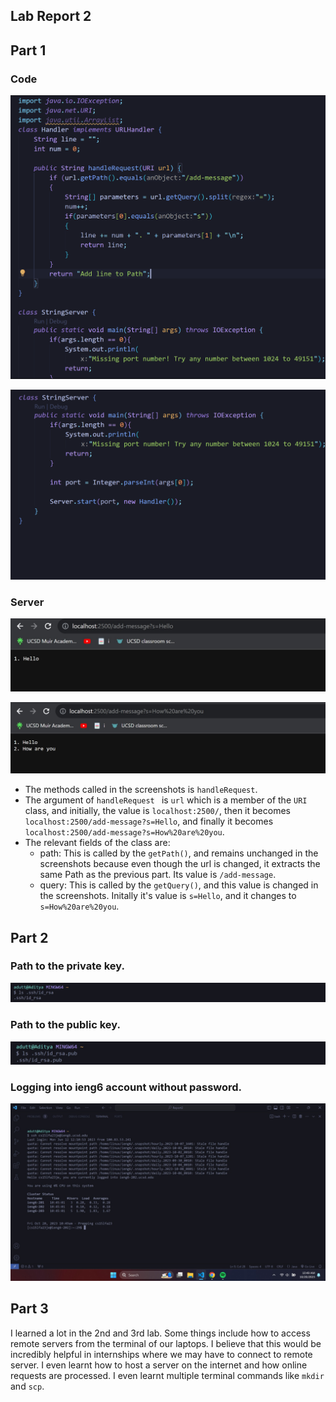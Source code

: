 ## Lab Report 2

## Part 1

### Code

![image](images/code1rep2.png)

![image](images/code2rep2.png)

### Server

![image](images/hello.jpeg)

![image](images/how.jpeg)

- The methods called in the screenshots is ```handleRequest```.
- The argument of ```handleRequest ``` is ```url``` which is a member of the ```URI``` class, and initially, the value is  ```localhost:2500/```, then it becomes ```localhost:2500/add-message?s=Hello```, and finally it becomes ```localhost:2500/add-message?s=How%20are%20you```.
- The relevant fields of the class are:
  - path: This is called by the ```getPath()```, and remains unchanged in the screenshots because even though the url is changed, it extracts the same Path as the previous part. Its value is `/add-message`.
  - query: This is called by the ```getQuery()```, and this value is changed in the screenshots. Initally it's value is ```s=Hello```, and it changes to ```s=How%20are%20you```.
 

## Part 2

### Path to the private key.

![image](images/privkey.jpeg)

### Path to the public key.

![image](images/pubkey.jpeg)

### Logging into ieng6 account without password.

![image](images/term2.jpeg)


## Part 3
I learned a lot in the 2nd and 3rd lab. Some things include how to access remote servers from the terminal of our laptops. I believe that this would be incredibly helpful in internships where we may have to connect to remote server. I even learnt how to host a server on the internet and how online requests are processed. I even learnt multiple terminal commands like `mkdir` and `scp`.

